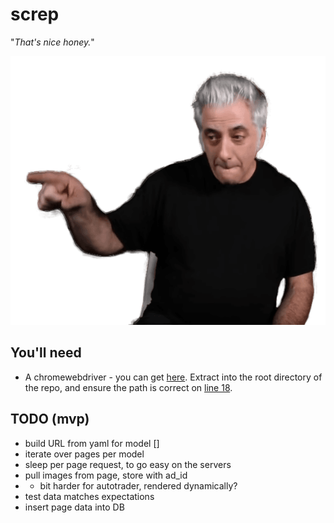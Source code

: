 # screp

"_That's nice honey._"

![Image](rickyrick.png)

## You'll need

- A chromewebdriver - you can get [here](https://chromedriver.chromium.org/downloads). Extract into the root directory of the repo, and ensure the path is correct on [line 18](https://github.com/GerardWalsh/screp/blob/cfab40d4e2968084c3e42c37c946bb3708034d20/screp.py#L11).


## TODO (mvp)

* build URL from yaml for model []
* iterate over pages per model
* sleep per page request, to go easy on the servers
* pull images from page, store with ad_id
* * bit harder for autotrader, rendered dynamically?
* test data matches expectations
* insert page data into DB
